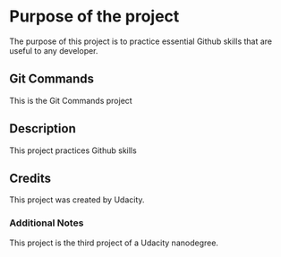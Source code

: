 # Purpose of the project
The purpose of this project is to practice essential Github skills that are useful to any developer. 

## Git Commands
This is the Git Commands project

## Description
This project practices Github skills


## Credits
This project was created by Udacity.

### Additional Notes
This project is the third project of a Udacity nanodegree.


